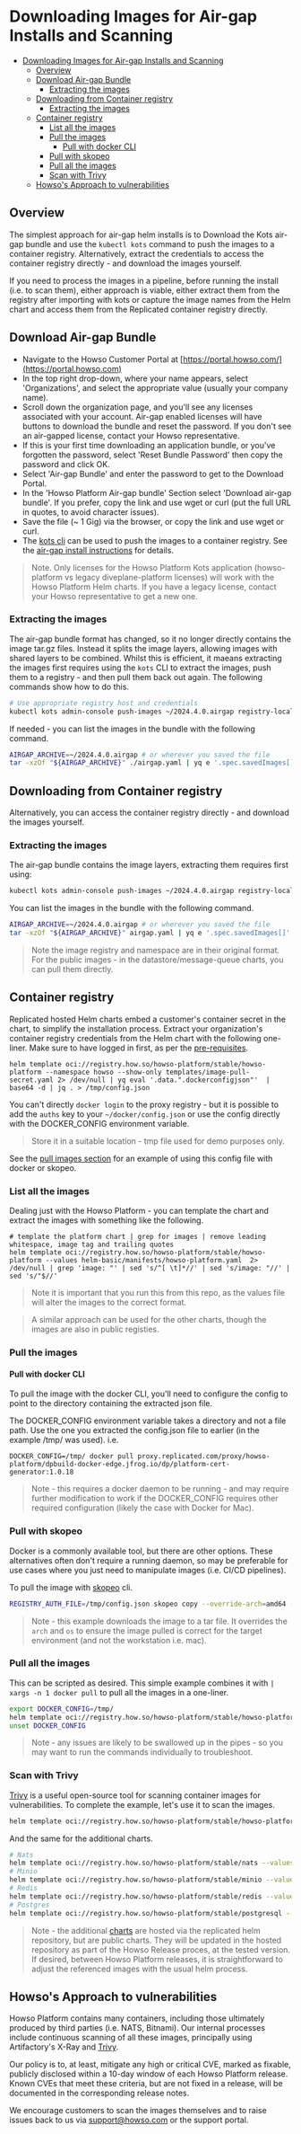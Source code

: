 # Downloading Images for Air-gap Installs and Scanning
- [Downloading Images for Air-gap Installs and Scanning](#downloading-images-for-air-gap-installs-and-scanning)
  - [Overview](#overview)
  - [Download Air-gap Bundle](#download-air-gap-bundle)
    - [Extracting the images](#extracting-the-images)
  - [Downloading from Container registry](#downloading-from-container-registry)
    - [Extracting the images](#extracting-the-images-1)
  - [Container registry](#container-registry)
    - [List all the images](#list-all-the-images)
    - [Pull the images](#pull-the-images)
      - [Pull with docker CLI](#pull-with-docker-cli)
    - [Pull with skopeo](#pull-with-skopeo)
    - [Pull all the images](#pull-all-the-images)
    - [Scan with Trivy](#scan-with-trivy)
  - [Howso's Approach to vulnerabilities](#howsos-approach-to-vulnerabilities)

## Overview 

The simplest approach for air-gap helm installs is to Download the Kots air-gap bundle and use the `kubectl kots` command to push the images to a container registry.  Alternatively, extract the credentials to access the container registry directly - and download the images yourself.

If you need to process the images in a pipeline, before running the install (i.e. to scan them), either approach is viable, either extract them from the registry after importing with kots or capture the image names from the Helm chart and access them from the Replicated container registry directly. 


## Download Air-gap Bundle

- Navigate to the Howso Customer Portal at [https://portal.howso.com/](https://portal.howso.com)
- In the top right drop-down, where your name appears, select 'Organizations', and select the appropriate value (usually your company name).
- Scroll down the organization page, and you'll see any licenses associated with your account.  Air-gap enabled licenses will have buttons to download the bundle and reset the password.  If you don't see an air-gapped license, contact your Howso representative.
- If this is your first time downloading an application bundle, or you've forgotten the password, select 'Reset Bundle Password' then copy the password and click OK.
- Select 'Air-gap Bundle' and enter the password to get to the Download Portal.
- In the 'Howso Platform Air-gap bundle' Section select 'Download air-gap bundle'.  If you prefer, copy the link and use wget or curl (put the full URL in quotes, to avoid character issues).
- Save the file (~ 1 Gig) via the browser, or copy the link and use wget or curl. 
- The [kots cli](https://kots.io/kots-cli/) can be used to push the images to a container registry.  See the [air-gap install instructions](../helm-airgap/README.md) for details.

> Note. Only licenses for the Howso Platform Kots application (howso-platform vs legacy diveplane-platform licenses) will work with the Howso Platform Helm charts.  If you have a legacy license, contact your Howso representative to get a new one.

### Extracting the images 

The air-gap bundle format has changed, so it no longer directly contains the image tar.gz files.  Instead it splits the image layers, allowing images with shared layers to be combined.  Whilst this is efficient, it maeans extracting the images first requires using the `kots` CLI to extract the images, push them to a registry - and then pull them back out again.  The following commands show how to do this.


```sh 
# Use appropriate registry host and credentials
kubectl kots admin-console push-images ~/2024.4.0.airgap registry-localhost:5000 --registry-username reguser --registry-password pw --namespace howso --skip-registry-check
```

If needed - you can list the images in the bundle with the following command. 
```sh
AIRGAP_ARCHIVE=~/2024.4.0.airgap # or wherever you saved the file
tar -xzOf "${AIRGAP_ARCHIVE}" ./airgap.yaml | yq e '.spec.savedImages[]' # The air-gap.yaml file contains a list of the images in the bundle - if you don't have yq just remove that piped cmd
```


## Downloading from Container registry

Alternatively, you can access the container registry directly - and download the images yourself.

### Extracting the images 

The air-gap bundle contains the image layers, extracting them requires first using:
```sh
kubectl kots admin-console push-images ~/2024.4.0.airgap registry-localhost:5000 --registry-username reguser --registry-password pw --namespace howso --skip-registry-check
```

You can list the images in the bundle with the following command. 
```sh
AIRGAP_ARCHIVE=~/2024.4.0.airgap # or wherever you saved the file
tar -xzOf "${AIRGAP_ARCHIVE}" airgap.yaml | yq e '.spec.savedImages[]' # The airgap.yaml file contains a list of the images in the bundle - if you don't have yq just remove the piped cmd
```
> Note the image registry and namespace are in their original format.  For the public images - in the datastore/message-queue charts, you can pull them directly.

## Container registry 

Replicated hosted Helm charts embed a customer's container secret in the chart, to simplify the installation process.  Extract your organization's container registry credentials from the Helm chart with the following one-liner.  Make sure to have logged in first, as per the [pre-requisites](../prereqs/README.md).
```
helm template oci://registry.how.so/howso-platform/stable/howso-platform --namespace howso --show-only templates/image-pull-secret.yaml 2> /dev/null | yq eval '.data.".dockerconfigjson"'  | base64 -d | jq . > /tmp/config.json
```

You can't directly `docker login` to the proxy registry - but it is possible to add the `auths` key to your `~/docker/config.json` or use the config directly with the DOCKER_CONFIG environment variable.
> Store it in a suitable location - tmp file used for demo purposes only.

See the [pull images section](#pull-the-images) for an example of using this config file with docker or skopeo. 

### List all the images

Dealing just with the Howso Platform - you can template the chart and extract the images with something like the following.
```
# template the platform chart | grep for images | remove leading whitespace, image tag and trailing quotes 
helm template oci://registry.how.so/howso-platform/stable/howso-platform --values helm-basic/manifests/howso-platform.yaml  2> /dev/null | grep 'image: "' | sed 's/^[ \t]*//' | sed 's/image: "//' | sed 's/"$//'
```
> Note it is important that you run this from this repo, as the values file will alter the images to the correct format.

> A similar approach can be used for the other charts, though the images are also in public registies. 

### Pull the images

#### Pull with docker CLI 

To pull the image with the docker CLI, you'll need to configure the config to point to the directory containing the extracted json file.

The DOCKER_CONFIG environment variable takes a directory and not a file path.  Use the one you extracted the config.json file to earlier (in the example /tmp/ was used).
i.e.
```
DOCKER_CONFIG=/tmp/ docker pull proxy.replicated.com/proxy/howso-platform/dpbuild-docker-edge.jfrog.io/dp/platform-cert-generator:1.0.18
```

> Note - this requires a docker daemon to be running - and may require further modification to work if the DOCKER_CONFIG requires other required configuration (likely the case with Docker for Mac).

### Pull with skopeo 

Docker is a commonly available tool, but there are other options.  These alternatives often don't require a running daemon, so may be preferable for use cases where you just need to manipulate images (i.e. CI/CD pipelines).

To pull the image with [skopeo](https://github.com/containers/skopeo) cli.  
```sh
REGISTRY_AUTH_FILE=/tmp/config.json skopeo copy --override-arch=amd64 --override-os=linux docker://proxy.replicated.com/proxy/howso-platform/dpbuild-docker-edge.jfrog.io/dp/platform-worker:1.1.992 docker-archive:/tmp/platform-cert-generator:1.0.18
```
> Note - this example downloads the image to a tar file.  It overrides the `arch` and `os` to ensure the image pulled is correct for the target environment (and not the workstation i.e. mac). 

### Pull all the images

This can be scripted as desired.  This simple example combines it with `| xargs -n 1 docker pull` to pull all the images in a one-liner.

```sh
export DOCKER_CONFIG=/tmp/
helm template oci://registry.how.so/howso-platform/stable/howso-platform --values helm-basic/manifests/howso-platform.yaml 2> /dev/null | grep -E '^\s*image:' | sed -e 's/^[ \t]*image: \+//; s/^"//; s/"$//' | xargs -n 1 docker pull
unset DOCKER_CONFIG
```

> Note - any issues are likely to be swallowed up in the pipes - so you may want to run the commands individually to troubleshoot.


### Scan with Trivy

[Trivy](https://github.com/aquasecurity/trivy) is a useful open-source tool for scanning container images for vulnerabilities.  To complete the example, let's use it to scan the images. 

```sh
helm template oci://registry.how.so/howso-platform/stable/howso-platform --values helm-basic/manifests/howso-platform.yaml  2> /dev/null | grep -E '^\s*image:' | sed -e 's/^[ \t]*image: \+//; s/^"//; s/"$//' | xargs -n 1 trivy i --severity=HIGH,CRITICAL --ignore-unfixed
```

And the same for the additional charts.
```sh
# Nats
helm template oci://registry.how.so/howso-platform/stable/nats --values helm-basic/manifests/nats.yaml  2> /dev/null | grep -E '^\s*image:' | sed -e 's/^[ \t]*image: \+//; s/^"//; s/"$//' | xargs -n 1 trivy i --severity=HIGH,CRITICAL --ignore-unfixed
# Minio
helm template oci://registry.how.so/howso-platform/stable/minio --values helm-basic/manifests/minio.yaml  2> /dev/null | grep -E '^\s*image:' | sed -e 's/^[ \t]*image: \+//; s/^"//; s/"$//' | xargs -n 1 trivy i --severity=HIGH,CRITICAL --ignore-unfixed
# Redis
helm template oci://registry.how.so/howso-platform/stable/redis --values helm-basic/manifests/redis.yaml  2> /dev/null | grep -E '^\s*image:' | sed -e 's/^[ \t]*image: \+//; s/^"//; s/"$//' | xargs -n 1 trivy i --severity=HIGH,CRITICAL --ignore-unfixed
# Postgres
helm template oci://registry.how.so/howso-platform/stable/postgresql --values helm-basic/manifests/postgres.yaml  2> /dev/null | grep -E '^\s*image:' | sed -e 's/^[ \t]*image: \+//; s/^"//; s/"$//' | xargs -n 1 trivy i --severity=HIGH,CRITICAL --ignore-unfixed
```

> Note - the additional [charts](../common/README.md#addional-documentation) are hosted via the replicated helm repository, but are public charts.  They will be updated in the hosted repository as part of the Howso Release proces, at the tested version.  If desired, between Howso Platform releases, it is straightforward to adjust the referenced images with the usual helm process.

## Howso's Approach to vulnerabilities

Howso Platform contains many containers, including those ultimately produced by third parties (i.e. NATS, Bitnami).  Our internal processes include continuous scanning of all these images, principally using Artifactory's X-Ray and [Trivy](https://trivy.dev/).

Our policy is to, at least, mitigate any high or critical CVE, marked as fixable, publicly disclosed within a 10-day window of each Howso Platform release.  Known CVEs that meet these criteria, but are not fixed in a release, will be documented in the corresponding release notes.

We encourage customers to scan the images themselves and to raise issues back to us via support@howso.com or the support portal. 

